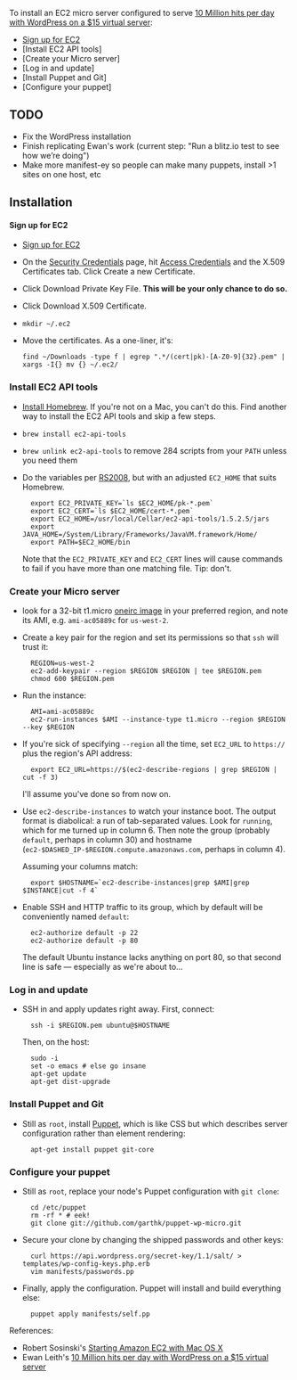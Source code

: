 To install an EC2 micro server configured to serve [10 Million hits per day with WordPress on a $15 virtual server][EL2012]:

* [Sign up for EC2]
* [Install EC2 API tools]
* [Create your Micro server]
* [Log in and update]
* [Install Puppet and Git]
* [Configure your puppet]

## TODO

* Fix the WordPress installation
* Finish replicating Ewan's work (current step: "Run a blitz.io test to see how we’re doing")
* Make more manifest-ey so people can make many puppets, install >1 sites on one host, etc

## Installation

#### Sign up for EC2

* [Sign up for EC2]

* On the [Security Credentials] page, hit [Access Credentials] and the X.509 Certificates tab. Click Create a new Certificate.

* Click Download Private Key File. **This will be your only chance to do so.**

* Click Download  X.509 Certificate. 

* `mkdir ~/.ec2`

* Move the certificates. As a one-liner, it's:

     `find ~/Downloads -type f | egrep ".*/(cert|pk)-[A-Z0-9]{32}.pem" | xargs -I{} mv {} ~/.ec2/`

### Install EC2 API tools

* [Install Homebrew]. If you're not on a Mac, you can't do this. Find another way to install the EC2 API tools and skip a few steps.

* `brew install ec2-api-tools`

* `brew unlink ec2-api-tools` to remove 284 scripts from your `PATH` unless you need them

* Do the variables per [RS2008], but with an adjusted `EC2_HOME` that suits Homebrew.

        export EC2_PRIVATE_KEY=`ls $EC2_HOME/pk-*.pem`
        export EC2_CERT=`ls $EC2_HOME/cert-*.pem`
        export EC2_HOME=/usr/local/Cellar/ec2-api-tools/1.5.2.5/jars
        export JAVA_HOME=/System/Library/Frameworks/JavaVM.framework/Home/
        export PATH=$EC2_HOME/bin

  Note that the `EC2_PRIVATE_KEY` and `EC2_CERT` lines will cause commands to fail if you have more than one matching file. Tip: don't. 

### Create your Micro server

* look for a 32-bit t1.micro [oneirc image] in your preferred region, and note its AMI, e.g. `ami-ac05889c` for `us-west-2`. 

* Create a key pair for the region and set its permissions so that `ssh` will trust it: 

        REGION=us-west-2
        ec2-add-keypair --region $REGION $REGION | tee $REGION.pem
        chmod 600 $REGION.pem

* Run the instance:

        AMI=ami-ac05889c
        ec2-run-instances $AMI --instance-type t1.micro --region $REGION --key $REGION

* If you're sick of specifying `--region` all the time, set `EC2_URL` to `https://` plus the region's API address:

        export EC2_URL=https://$(ec2-describe-regions | grep $REGION | cut -f 3)
        
    I'll assume you've done so from now on. 

* Use `ec2-describe-instances` to watch your instance boot. The output format is diabolical: a run of tab-separated values. Look for `running`, which for me turned up in column 6. Then note the group (probably `default`, perhaps in column 30) and hostname (`ec2-$DASHED_IP-$REGION.compute.amazonaws.com`, perhaps in column 4).

    Assuming your columns match:
  
        export $HOSTNAME=`ec2-describe-instances|grep $AMI|grep $INSTANCE|cut -f 4`

* Enable SSH and HTTP traffic to its group, which by default will be conveniently named `default`:

        ec2-authorize default -p 22
        ec2-authorize default -p 80

    The default Ubuntu instance lacks anything on port 80, so that second line is safe — especially as we're about to…
  
### Log in and update

* SSH in and apply updates right away. First, connect:

        ssh -i $REGION.pem ubuntu@$HOSTNAME
        
    Then, on the host: 
  
        sudo -i
        set -o emacs # else go insane
        apt-get update
        apt-get dist-upgrade

### Install Puppet and Git

* Still as `root`, install [Puppet], which is like CSS but which describes server configuration rather than element rendering:

        apt-get install puppet git-core
        
### Configure your puppet

* Still as `root`, replace your node's Puppet configuration with `git clone`:

        cd /etc/puppet
        rm -rf * # eek!
        git clone git://github.com/garthk/puppet-wp-micro.git

* Secure your clone by changing the shipped passwords and other keys:

        curl https://api.wordpress.org/secret-key/1.1/salt/ > templates/wp-config-keys.php.erb
        vim manifests/passwords.pp

* Finally, apply the configuration. Puppet will install and build everything else:

        puppet apply manifests/self.pp

[EL2012]: http://www.ewanleith.com/blog/900/10-million-hits-a-day-with-wordpress-using-a-15-server
[Install Homebrew]: https://github.com/mxcl/homebrew/wiki/installation
[AWS console]: https://console.aws.amazon.com/
[Sign up for EC2]: https://aws-portal.amazon.com/gp/aws/developer/registration/index.html
[Security Credentials]: https://aws-portal.amazon.com/gp/aws/securityCredentials
[Access Credentials]: https://aws-portal.amazon.com/gp/aws/securityCredentials#access_credentials
[oneirc image]: http://cloud-images.ubuntu.com/releases/oneiric/release/
[RS2008]: http://www.robertsosinski.com/2008/01/26/starting-amazon-ec2-with-mac-os-x/
[Puppet]: http://projects.puppetlabs.com/projects/1/wiki

References:

* Robert Sosinski's [Starting Amazon EC2 with Mac OS X][RS2008]
* Ewan Leith's [10 Million hits per day with WordPress on a $15 virtual server][EL2012]

